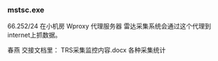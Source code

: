 ### mstsc.exe

66.252/24 在小机房
Wproxy 代理服务器
雷达采集系统会通过这个代理到internet上抓数据。



春燕 交接文档里：
TRS采集监控内容.docx
各种采集统计



